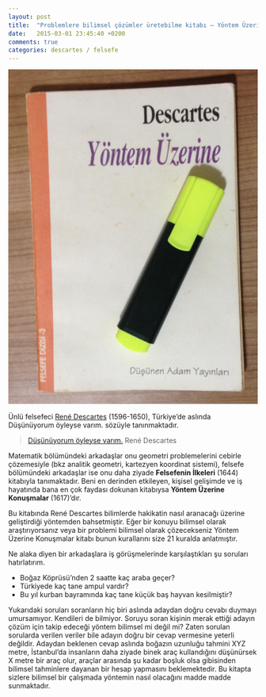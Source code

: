 ```yaml
---
layout: post
title:  "Problemlere bilimsel çözümler üretebilme kitabı – Yöntem Üzerine Konuşmalar – René Descartes"
date:   2015-03-01 23:45:40 +0200
comments: true
categories: descartes / felsefe
---
```


![2015-03-01-yontem](/images/2015-03-01-yontem.jpg)

Ünlü felsefeci [René Descartes](http://tr.wikipedia.org/wiki/Ren%C3%A9_Descartes) (1596-1650), Türkiye’de aslında Düşünüyorum öyleyse varım. sözüyle tanınmaktadır.

> [Düşünüyorum öyleyse varım.](http://tr.wikipedia.org/wiki/Cogito_ergo_sum) René Descartes

Matematik bölümündeki arkadaşlar onu geometri problemelerini cebirle çözemesiyle (bkz analitik geometri, kartezyen koordinat sistemi), felsefe bölümündeki arkadaşlar ise onu daha ziyade **Felsefenin İlkeleri** (1644) kitabıyla tanımaktadır. Beni en derinden etkileyen, kişisel gelişimde ve iş hayatında bana en çok faydası dokunan kitabıysa **Yöntem Üzerine Konuşmalar** (1617)’dır.

Bu kitabında René Descartes bilimlerde hakikatin nasıl aranacağı üzerine geliştirdiği yöntemden bahsetmiştir. Eğer bir konuyu bilimsel olarak araştırıyorsanız veya bir problemi bilimsel olarak çözecekseniz Yöntem Üzerine Konuşmalar kitabı bunun kurallarını size 21 kuralda anlatmıştır.

Ne alaka diyen bir arkadaşlara iş görüşmelerinde karşılaştıkları şu soruları hatırlatırım.

* Boğaz Köprüsü’nden 2 saatte kaç araba geçer?
* Türkiyede kaç tane ampul vardır?
* Bu yıl kurban bayramında kaç tane küçük baş hayvan kesilmiştir?

Yukarıdaki soruları soranların hiç biri aslında adaydan doğru cevabı duymayı umursamıyor. Kendileri de bilmiyor. Soruyu soran kişinin merak ettiği adayın çözüm için takip edeceği yöntem bilimsel mi değil mi? Zaten sorulan sorularda verilen veriler bile adayın doğru bir cevap vermesine yeterli değildir. Adaydan beklenen cevap aslında boğazın uzunluğu tahmini XYZ metre, İstanbul’da insanların daha ziyade binek araç kullandığını düşünürsek X metre bir araç olur, araçlar arasında şu kadar boşluk olsa gibisinden bilimsel tahminlere dayanan bir hesap yapmasını beklemektedir. Bu kitapta sizlere bilimsel bir çalışmada yöntemin nasıl olacağını madde madde sunmaktadır.
